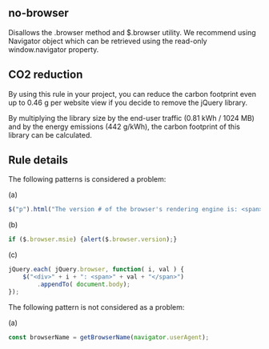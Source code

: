 ## no-browser

Disallows the .browser method and $.browser utility. We recommend using Navigator object which can be retrieved using the read-only window.navigator property.

## CO2 reduction

By using this rule in your project, you can reduce the carbon footprint even up to 0.46 g per website view if you decide to remove the jQuery library.

By multiplying the library size by the end-user traffic (0.81 kWh / 1024 MB) and by the energy emissions (442 g/kWh), the carbon footprint of this library can be calculated.

## Rule details

The following patterns is considered a problem:


(a)
```js
$("p").html("The version # of the browser's rendering engine is: <span>" + $.browser.version + "</span>");

```

(b)

```js
if ($.browser.msie) {alert($.browser.version);}
```

(c)

```js
jQuery.each( jQuery.browser, function( i, val ) {
    $("<div>" + i + ": <span>" + val + "</span>")
        .appendTo( document.body);
});
```

The following pattern is not considered as a problem:

(a)

```js
const browserName = getBrowserName(navigator.userAgent);
```
